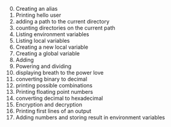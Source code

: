 0. Creating an alias
1. Printing hello user
2. adding a path to the current directory
3. counting directories on the current path
4. Listing environment variables
5. Listing local variables
6. Creating a new local variable
7. Creating a global variable
8. Adding
9. Powering and dividing
10. displaying breath to the power love
11. converting binary to decimal
12. printing possible combinations
13. Printing floating point numbers
14. converting decimal to hexadecimal
15. Encryption and decryption
16. Printing first lines of an output
17. Adding numbers and storing result in environment variables
